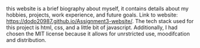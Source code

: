 this website is a brief biography about myself, it contains details about my hobbies, projects, work experience, and future goals. Link to website: https://dodo20987.github.io/Assignment3-website/. The tech stack used for this project is html, css, and a little bit of javascript. Additionally, I had chosen the MIT license because it allows for unrstricted use, moodifcation and distribution.